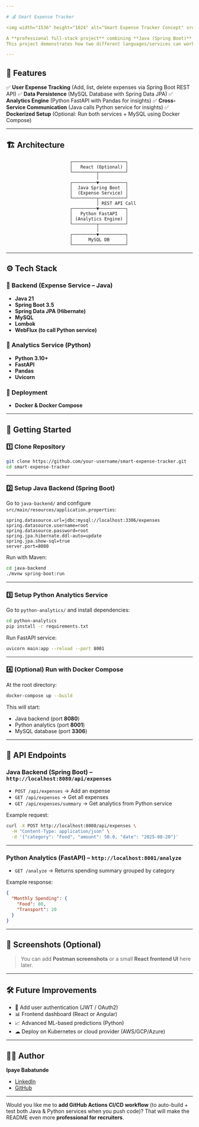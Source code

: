 ```yaml
---

# 💰 Smart Expense Tracker

<img width="1536" height="1024" alt="Smart Expense Tracker Concept" src="https://github.com/user-attachments/assets/1cbd4d7f-1eb3-41bc-ad55-c9d0cd9f2c78" />

A **professional full-stack project** combining **Java (Spring Boot)** and **Python (FastAPI)** to track expenses and provide smart analytics.
This project demonstrates how two different languages/services can work together in a real-world microservices-style architecture.

---
```


## 📌 Features

✅ **User Expense Tracking** (Add, list, delete expenses via Spring Boot REST API)
✅ **Data Persistence** (MySQL Database with Spring Data JPA)
✅ **Analytics Engine** (Python FastAPI with Pandas for insights)
✅ **Cross-Service Communication** (Java calls Python service for insights)
✅ **Dockerized Setup** (Optional: Run both services + MySQL using Docker Compose)

---

## 🏗 Architecture

```
                        ┌────────────────────┐
                        │   React (Optional) │
                        └─────────┬──────────┘
                                  │
                        ┌─────────▼──────────┐
                        │  Java Spring Boot  │
                        │  (Expense Service) │
                        └─────────┬──────────┘
                                  │ REST API Call
                        ┌─────────▼──────────┐
                        │   Python FastAPI   │
                        │ (Analytics Engine) │
                        └─────────┬──────────┘
                                  │
                        ┌─────────▼──────────┐
                        │      MySQL DB      │
                        └────────────────────┘
```

---

## ⚙️ Tech Stack

### 🔹 Backend (Expense Service – Java)

* **Java 21**
* **Spring Boot 3.5**
* **Spring Data JPA (Hibernate)**
* **MySQL**
* **Lombok**
* **WebFlux (to call Python service)**

### 🔹 Analytics Service (Python)

* **Python 3.10+**
* **FastAPI**
* **Pandas**
* **Uvicorn**

### 🔹 Deployment

* **Docker & Docker Compose**

---

## 🚀 Getting Started

### 1️⃣ Clone Repository

```bash
git clone https://github.com/your-username/smart-expense-tracker.git
cd smart-expense-tracker
```

---

### 2️⃣ Setup Java Backend (Spring Boot)

Go to `java-backend/` and configure `src/main/resources/application.properties`:

```properties
spring.datasource.url=jdbc:mysql://localhost:3306/expenses
spring.datasource.username=root
spring.datasource.password=root
spring.jpa.hibernate.ddl-auto=update
spring.jpa.show-sql=true
server.port=8080
```

Run with Maven:

```bash
cd java-backend
./mvnw spring-boot:run
```

---

### 3️⃣ Setup Python Analytics Service

Go to `python-analytics/` and install dependencies:

```bash
cd python-analytics
pip install -r requirements.txt
```

Run FastAPI service:

```bash
uvicorn main:app --reload --port 8001
```

---

### 4️⃣ (Optional) Run with Docker Compose

At the root directory:

```bash
docker-compose up --build
```

This will start:

* Java backend (port **8080**)
* Python analytics (port **8001**)
* MySQL database (port **3306**)

---

## 📌 API Endpoints

### Java Backend (Spring Boot) – `http://localhost:8080/api/expenses`

* `POST /api/expenses` → Add an expense
* `GET /api/expenses` → Get all expenses
* `GET /api/expenses/summary` → Get analytics from Python service

Example request:

```bash
curl -X POST http://localhost:8080/api/expenses \
  -H "Content-Type: application/json" \
  -d '{"category": "Food", "amount": 50.0, "date": "2025-08-20"}'
```

---

### Python Analytics (FastAPI) – `http://localhost:8001/analyze`

* `GET /analyze` → Returns spending summary grouped by category

Example response:

```json
{
  "Monthly Spending": {
    "Food": 80,
    "Transport": 20
  }
}
```

---

## 📸 Screenshots (Optional)

> You can add **Postman screenshots** or a small **React frontend UI** here later.

---

## 🛠 Future Improvements

* 🔐 Add user authentication (JWT / OAuth2)
* 📊 Frontend dashboard (React or Angular)
* 📈 Advanced ML-based predictions (Python)
* ☁ Deploy on Kubernetes or cloud provider (AWS/GCP/Azure)

---

## 👨‍💻 Author

**Ipaye Babatunde**

* [LinkedIn](https://linkedin.com/in/engripayebabatunde)
* [GitHub](https://github.com/engripaye)

---

Would you like me to **add GitHub Actions CI/CD workflow** (to auto-build + test both Java & Python services when you push code)? That will make the README even more **professional for recruiters**.

